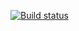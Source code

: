 [![Build status](https://ci.appveyor.com/api/projects/status/lhmfgneq6dp66fx3?svg=true)](https://ci.appveyor.com/project/Zebrusha/service-test-mod)
